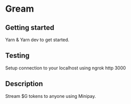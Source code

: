 # Gream

## Getting started

Yarn & Yarn dev to get started.

## Testing

Setup connection to your localhost using ngrok http 3000

## Description
Stream $G tokens to anyone using Minipay.